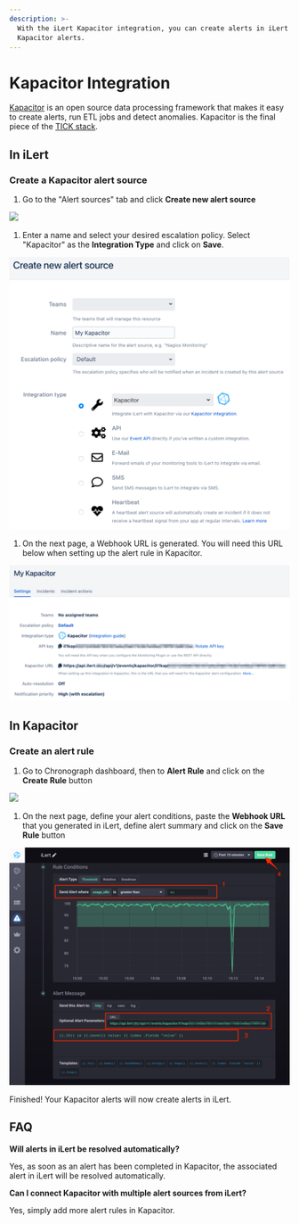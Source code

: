 ```yaml
---
description: >-
  With the iLert Kapacitor integration, you can create alerts in iLert based on
  Kapacitor alerts.
---
```


# Kapacitor Integration

[Kapacitor](https://docs.influxdata.com/kapacitor/) is an open source data processing framework that makes it easy to create alerts, run ETL jobs and detect anomalies. Kapacitor is the final piece of the [TICK stack](https://influxdata.com/time-series-platform/).

## In iLert <a href="in-ilert" id="in-ilert"></a>

### Create a Kapacitor alert source <a href="create-alert-source" id="create-alert-source"></a>

1. Go to the "Alert sources" tab and click **Create new alert source**

![](../.gitbook/assets/Screenshot\_16\_03\_21\__16\_37.png)

1. Enter a name and select your desired escalation policy. Select "Kapacitor" as the **Integration Type** and click on **Save**.

![](<../.gitbook/assets/iLert (50).png>)

1. On the next page, a Webhook URL is generated. You will need this URL below when setting up the alert rule in Kapacitor.

![](<../.gitbook/assets/iLert (51).png>)

## In Kapacitor <a href="in-kapacitor" id="in-kapacitor"></a>

### Create an alert rule <a href="create-alert-rule" id="create-alert-rule"></a>

1. Go to Chronograph dashboard, then to **Alert Rule** and click on the **Create Rule** button

![](../.gitbook/assets/Screenshot\_2021-03-29\_at\_15\_11\_55.png)

1. On the next page,  define your alert conditions, paste the **Webhook URL** that you generated in iLert, define alert summary and click on the **Save Rule** button

![](../.gitbook/assets/Chronograf.png)

Finished! Your Kapacitor alerts will now create alerts in iLert.

## FAQ <a href="faq" id="faq"></a>

**Will alerts in iLert be resolved automatically?**

Yes, as soon as an alert has been completed in Kapacitor, the associated alert in iLert will be resolved automatically.

**Can I connect Kapacitor with multiple alert sources from iLert?**

Yes, simply add more alert rules in Kapacitor.
